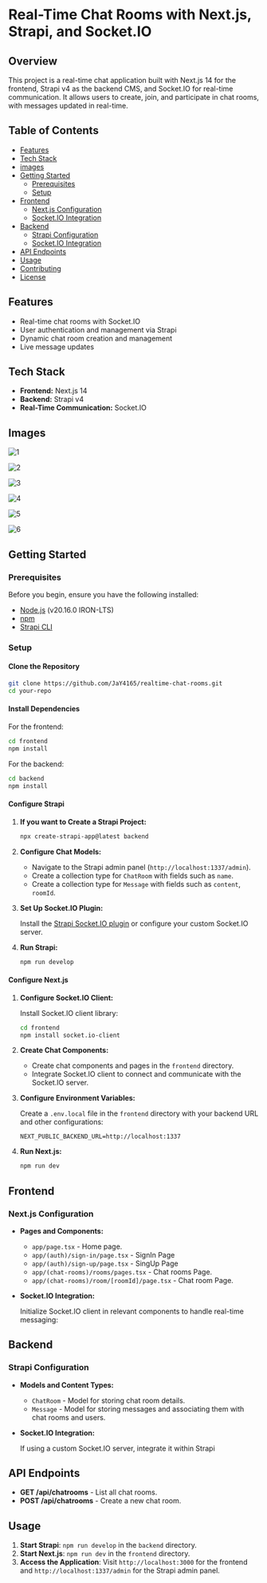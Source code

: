 # Real-Time Chat Rooms with Next.js, Strapi, and Socket.IO

## Overview

This project is a real-time chat application built with Next.js 14 for the frontend, Strapi v4 as the backend CMS, and Socket.IO for real-time communication. It allows users to create, join, and participate in chat rooms, with messages updated in real-time.

## Table of Contents

- [Features](#features)
- [Tech Stack](#tech-stack)
- [images](#images)
- [Getting Started](#getting-started)
  - [Prerequisites](#prerequisites)
  - [Setup](#setup)
- [Frontend](#frontend)
  - [Next.js Configuration](#nextjs-configuration)
  - [Socket.IO Integration](#socketio-integration)
- [Backend](#backend)
  - [Strapi Configuration](#strapi-configuration)
  - [Socket.IO Integration](#socketio-integration-1)
- [API Endpoints](#api-endpoints)
- [Usage](#usage)
- [Contributing](#contributing)
- [License](#license)

## Features

- Real-time chat rooms with Socket.IO
- User authentication and management via Strapi
- Dynamic chat room creation and management
- Live message updates

## Tech Stack

- **Frontend:** Next.js 14
- **Backend:** Strapi v4
- **Real-Time Communication:** Socket.IO

## Images
![1](https://github.com/user-attachments/assets/767d1ebc-e227-47b8-a341-e877be1a5467)

![2](https://github.com/user-attachments/assets/13bc9d04-0d91-4290-866f-d538d60083c3)

![3](https://github.com/user-attachments/assets/db1f4cee-c09f-43a4-9b2c-3b2926928585)

![4](https://github.com/user-attachments/assets/c3238d7f-19ea-4c7e-ae8d-f9347d4d93dd)

![5](https://github.com/user-attachments/assets/4a1de2bb-1f7c-44b4-96ad-e73b5b8bd980)

![6](https://github.com/user-attachments/assets/701ceaed-32bc-49de-bd33-b3bbbe728ecb)




## Getting Started

### Prerequisites

Before you begin, ensure you have the following installed:

- [Node.js](https://nodejs.org/) (v20.16.0 IRON-LTS)
- [npm](https://www.npmjs.com/)
- [Strapi CLI](https://docs.strapi.io/developer-docs/latest/getting-started/quick-start.html#installing-strapi)

### Setup

#### Clone the Repository

```bash
git clone https://github.com/JaY4165/realtime-chat-rooms.git
cd your-repo
```

#### Install Dependencies

For the frontend:

```bash
cd frontend
npm install
```

For the backend:

```bash
cd backend
npm install
```

#### Configure Strapi

1. **If you want to Create a Strapi Project:**

   ```bash
   npx create-strapi-app@latest backend
   ```

2. **Configure Chat Models:**

   - Navigate to the Strapi admin panel (`http://localhost:1337/admin`).
   - Create a collection type for `ChatRoom` with fields such as `name`.
   - Create a collection type for `Message` with fields such as `content`, `roomId`.

3. **Set Up Socket.IO Plugin:**

   Install the [Strapi Socket.IO plugin](https://github.com/strapi/strapi-plugin-socketio) or configure your custom Socket.IO server.

4. **Run Strapi:**

   ```bash
   npm run develop
   ```

#### Configure Next.js

1. **Configure Socket.IO Client:**

   Install Socket.IO client library:

   ```bash
   cd frontend
   npm install socket.io-client
   ```

2. **Create Chat Components:**

   - Create chat components and pages in the `frontend` directory.
   - Integrate Socket.IO client to connect and communicate with the Socket.IO server.

3. **Configure Environment Variables:**

   Create a `.env.local` file in the `frontend` directory with your backend URL and other configurations:

   ```env
   NEXT_PUBLIC_BACKEND_URL=http://localhost:1337
   ```

4. **Run Next.js:**

   ```bash
   npm run dev
   ```

## Frontend

### Next.js Configuration

- **Pages and Components:**
  - `app/page.tsx` - Home page.
  - `app/(auth)/sign-in/page.tsx` - SignIn Page
  - `app/(auth)/sign-up/page.tsx` - SingUp Page
  - `app/(chat-rooms)/rooms/pages.tsx` - Chat rooms Page.
  - `app/(chat-rooms)/room/[roomId]/page.tsx` - Chat room Page.

- **Socket.IO Integration:**

  Initialize Socket.IO client in relevant components to handle real-time messaging:

## Backend

### Strapi Configuration

- **Models and Content Types:**
  - `ChatRoom` - Model for storing chat room details.
  - `Message` - Model for storing messages and associating them with chat rooms and users.

- **Socket.IO Integration:**

  If using a custom Socket.IO server, integrate it within Strapi

## API Endpoints

- **GET /api/chatrooms** - List all chat rooms.
- **POST /api/chatrooms** - Create a new chat room.

## Usage

1. **Start Strapi**: `npm run develop` in the `backend` directory.
2. **Start Next.js**: `npm run dev` in the `frontend` directory.
3. **Access the Application**: Visit `http://localhost:3000` for the frontend and `http://localhost:1337/admin` for the Strapi admin panel.
